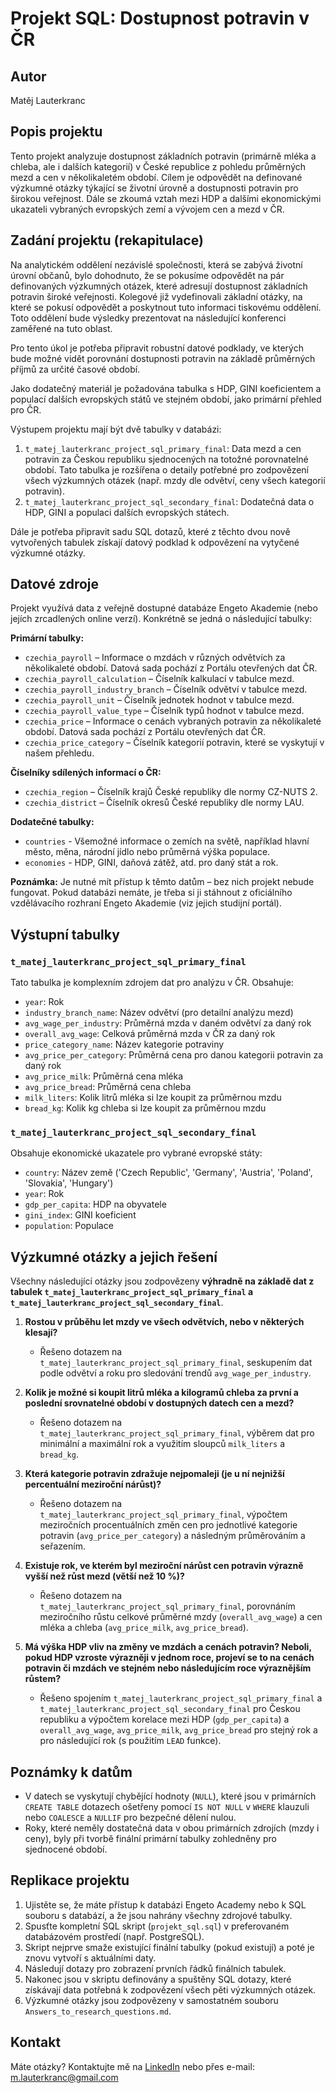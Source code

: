 # Projekt SQL: Dostupnost potravin v ČR

## Autor
Matěj Lauterkranc

## Popis projektu
Tento projekt analyzuje dostupnost základních potravin (primárně mléka a chleba, ale i dalších kategorií) v České republice z pohledu průměrných mezd a cen v několikaletém období. Cílem je odpovědět na definované výzkumné otázky týkající se životní úrovně a dostupnosti potravin pro širokou veřejnost. Dále se zkoumá vztah mezi HDP a dalšími ekonomickými ukazateli vybraných evropských zemí a vývojem cen a mezd v ČR.

## Zadání projektu (rekapitulace)

Na analytickém oddělení nezávislé společnosti, která se zabývá životní úrovní občanů, bylo dohodnuto, že se pokusíme odpovědět na pár definovaných výzkumných otázek, které adresují dostupnost základních potravin široké veřejnosti. Kolegové již vydefinovali základní otázky, na které se pokusí odpovědět a poskytnout tuto informaci tiskovému oddělení. Toto oddělení bude výsledky prezentovat na následující konferenci zaměřené na tuto oblast.

Pro tento úkol je potřeba připravit robustní datové podklady, ve kterých bude možné vidět porovnání dostupnosti potravin na základě průměrných příjmů za určité časové období.

Jako dodatečný materiál je požadována tabulka s HDP, GINI koeficientem a populací dalších evropských států ve stejném období, jako primární přehled pro ČR.

Výstupem projektu mají být dvě tabulky v databázi:
1.  `t_matej_lauterkranc_project_sql_primary_final`: Data mezd a cen potravin za Českou republiku sjednocených na totožné porovnatelné období. Tato tabulka je rozšířena o detaily potřebné pro zodpovězení všech výzkumných otázek (např. mzdy dle odvětví, ceny všech kategorií potravin).
2.  `t_matej_lauterkranc_project_sql_secondary_final`: Dodatečná data o HDP, GINI a populaci dalších evropských státech.

Dále je potřeba připravit sadu SQL dotazů, které z těchto dvou nově vytvořených tabulek získají datový podklad k odpovězení na vytyčené výzkumné otázky.


## Datové zdroje

Projekt využívá data z veřejně dostupné databáze Engeto Akademie (nebo jejích zrcadlených online verzí). Konkrétně se jedná o následující tabulky:

**Primární tabulky:**

- `czechia_payroll` – Informace o mzdách v různých odvětvích za několikaleté období. Datová sada pochází z Portálu otevřených dat ČR.
- `czechia_payroll_calculation` – Číselník kalkulací v tabulce mezd.
- `czechia_payroll_industry_branch` – Číselník odvětví v tabulce mezd.
- `czechia_payroll_unit` – Číselník jednotek hodnot v tabulce mezd.
- `czechia_payroll_value_type` – Číselník typů hodnot v tabulce mezd.
- `czechia_price` – Informace o cenách vybraných potravin za několikaleté období. Datová sada pochází z Portálu otevřených dat ČR.
- `czechia_price_category` – Číselník kategorií potravin, které se vyskytují v našem přehledu.

**Číselníky sdílených informací o ČR:**

- `czechia_region` – Číselník krajů České republiky dle normy CZ-NUTS 2.
- `czechia_district` – Číselník okresů České republiky dle normy LAU.

**Dodatečné tabulky:**

- `countries` - Všemožné informace o zemích na světě, například hlavní město, měna, národní jídlo nebo průměrná výška populace.
- `economies` - HDP, GINI, daňová zátěž, atd. pro daný stát a rok.

**Poznámka:** Je nutné mít přístup k těmto datům – bez nich projekt nebude fungovat. Pokud databázi nemáte, je třeba si ji stáhnout z oficiálního vzdělávacího rozhraní Engeto Akademie (viz jejich studijní portál).

## Výstupní tabulky

### `t_matej_lauterkranc_project_sql_primary_final`
Tato tabulka je komplexním zdrojem dat pro analýzu v ČR. Obsahuje:
-   `year`: Rok
-   `industry_branch_name`: Název odvětví (pro detailní analýzu mezd)
-   `avg_wage_per_industry`: Průměrná mzda v daném odvětví za daný rok
-   `overall_avg_wage`: Celková průměrná mzda v ČR za daný rok
-   `price_category_name`: Název kategorie potraviny
-   `avg_price_per_category`: Průměrná cena pro danou kategorii potravin za daný rok
-   `avg_price_milk`: Průměrná cena mléka
-   `avg_price_bread`: Průměrná cena chleba
-   `milk_liters`: Kolik litrů mléka si lze koupit za průměrnou mzdu
-   `bread_kg`: Kolik kg chleba si lze koupit za průměrnou mzdu

### `t_matej_lauterkranc_project_sql_secondary_final`
Obsahuje ekonomické ukazatele pro vybrané evropské státy:
-   `country`: Název země ('Czech Republic', 'Germany', 'Austria', 'Poland', 'Slovakia', 'Hungary')
-   `year`: Rok
-   `gdp_per_capita`: HDP na obyvatele
-   `gini_index`: GINI koeficient
-   `population`: Populace

## Výzkumné otázky a jejich řešení

Všechny následující otázky jsou zodpovězeny **výhradně na základě dat z tabulek `t_matej_lauterkranc_project_sql_primary_final` a `t_matej_lauterkranc_project_sql_secondary_final`**.

1.  **Rostou v průběhu let mzdy ve všech odvětvích, nebo v některých klesají?**
    -   Řešeno dotazem na `t_matej_lauterkranc_project_sql_primary_final`, seskupením dat podle odvětví a roku pro sledování trendů `avg_wage_per_industry`.

2.  **Kolik je možné si koupit litrů mléka a kilogramů chleba za první a poslední srovnatelné období v dostupných datech cen a mezd?**
    -   Řešeno dotazem na `t_matej_lauterkranc_project_sql_primary_final`, výběrem dat pro minimální a maximální rok a využitím sloupců `milk_liters` a `bread_kg`.

3.  **Která kategorie potravin zdražuje nejpomaleji (je u ní nejnižší percentuální meziroční nárůst)?**
    -   Řešeno dotazem na `t_matej_lauterkranc_project_sql_primary_final`, výpočtem meziročních procentuálních změn cen pro jednotlivé kategorie potravin (`avg_price_per_category`) a následným průměrováním a seřazením.

4.  **Existuje rok, ve kterém byl meziroční nárůst cen potravin výrazně vyšší než růst mezd (větší než 10 %)?**
    -   Řešeno dotazem na `t_matej_lauterkranc_project_sql_primary_final`, porovnáním meziročního růstu celkové průměrné mzdy (`overall_avg_wage`) a cen mléka a chleba (`avg_price_milk`, `avg_price_bread`).

5.  **Má výška HDP vliv na změny ve mzdách a cenách potravin? Neboli, pokud HDP vzroste výrazněji v jednom roce, projeví se to na cenách potravin či mzdách ve stejném nebo následujícím roce výraznějším růstem?**
    -   Řešeno spojením `t_matej_lauterkranc_project_sql_primary_final` a `t_matej_lauterkranc_project_sql_secondary_final` pro Českou republiku a výpočtem korelace mezi HDP (`gdp_per_capita`) a `overall_avg_wage`, `avg_price_milk`, `avg_price_bread` pro stejný rok a pro následující rok (s použitím `LEAD` funkce).

## Poznámky k datům
-   V datech se vyskytují chybějící hodnoty (`NULL`), které jsou v primárních `CREATE TABLE` dotazech ošetřeny pomocí `IS NOT NULL` v `WHERE` klauzuli nebo `COALESCE` a `NULLIF` pro bezpečné dělení nulou.
-   Roky, které neměly dostatečná data v obou primárních zdrojích (mzdy i ceny), byly při tvorbě finální primární tabulky zohledněny pro sjednocené období.

## Replikace projektu
1.  Ujistěte se, že máte přístup k databázi Engeto Academy nebo k SQL souboru s databází, a že jsou nahrány všechny zdrojové tabulky.
2.  Spusťte kompletní SQL skript (`projekt_sql.sql`) v preferovaném databázovém prostředí (např. PostgreSQL).
3.  Skript nejprve smaže existující finální tabulky (pokud existují) a poté je znovu vytvoří s aktuálními daty.
4.  Následují dotazy pro zobrazení prvních řádků finálních tabulek.
5.  Nakonec jsou v skriptu definovány a spuštěny SQL dotazy, které získávají data potřebná k zodpovězení všech pěti výzkumných otázek.
6.  Výzkumné otázky jsou zodpovězeny v samostatném souboru `Answers_to_research_questions.md`.

## Kontakt
Máte otázky? Kontaktujte mě na [LinkedIn](https://www.linkedin.com/in/mat%C4%9Bj-lauterkranc-8a9b7a228/) nebo přes e-mail: m.lauterkranc@gmail.com